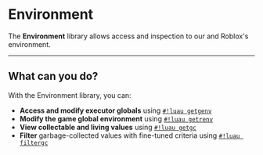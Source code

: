 # Environment

The **Environment** library allows access and inspection to our and Roblox's environment.

---

## What can you do?

With the Environment library, you can:

- **Access and modify executor globals** using [`#!luau getgenv`](./getgenv.md)
- **Modify the game global environment** using [`#!luau getrenv`](./getrenv.md)
- **View collectable and living values** using [`#!luau getgc`](./getgc.md)
- **Filter** garbage-collected values with fine-tuned criteria using [`#!luau filtergc`](./filtergc/README.md)